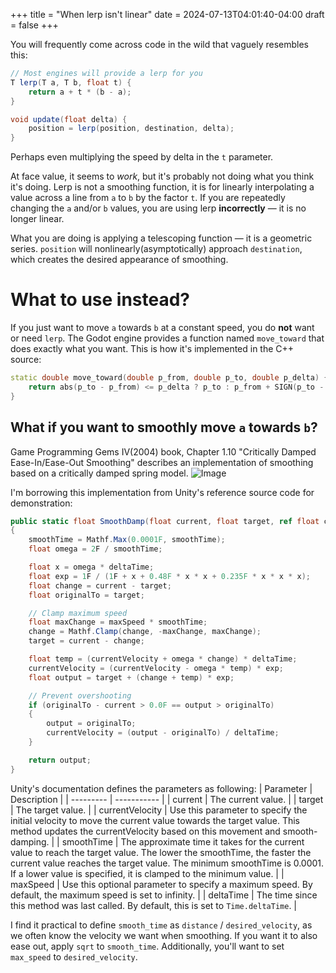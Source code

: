 +++
title = "When lerp isn't linear"
date = 2024-07-13T04:01:40-04:00
draft = false
+++

You will frequently come across code in the wild that vaguely resembles this:

```C#
// Most engines will provide a lerp for you
T lerp(T a, T b, float t) {
    return a + t * (b - a);
}

void update(float delta) {
    position = lerp(position, destination, delta);
}
```
Perhaps even multiplying the speed by delta in the `t` parameter.

At face value, it seems to *work*, but it's probably not doing what you think
it's doing. Lerp is not a smoothing function, it is for linearly interpolating a
value across a line from `a` to `b` by the factor `t`. If you are repeatedly
changing the `a` and/or `b` values, you are using lerp **incorrectly** — it is no
longer linear.

What you are doing is applying a telescoping function — it is a geometric
series. `position` will nonlinearly(asymptotically) approach `destination`,
which creates the desired appearance of smoothing.


# What to use instead?

If you just want to move `a` towards `b` at a constant speed, you do **not**
want or need `lerp`. The Godot engine provides a function named `move_toward`
that does exactly what you want. This is how it's implemented in the C++
source:
```C++
static double move_toward(double p_from, double p_to, double p_delta) {
    return abs(p_to - p_from) <= p_delta ? p_to : p_from + SIGN(p_to - p_from) * p_delta;
}
```

## What if you want to smoothly move `a` towards `b`?


Game Programming Gems IV(2004) book, Chapter 1.10 "Critically Damped
Ease-In/Ease-Out Smoothing" describes an implementation of smoothing based on a
critically damped spring model.
![Image](/images/spring.webp)

I'm borrowing this implementation from Unity's reference source code for
demonstration:
```C#
public static float SmoothDamp(float current, float target, ref float currentVelocity, float smoothTime, float maxSpeed, float deltaTime)
{
    smoothTime = Mathf.Max(0.0001F, smoothTime);
    float omega = 2F / smoothTime;

    float x = omega * deltaTime;
    float exp = 1F / (1F + x + 0.48F * x * x + 0.235F * x * x * x);
    float change = current - target;
    float originalTo = target;

    // Clamp maximum speed
    float maxChange = maxSpeed * smoothTime;
    change = Mathf.Clamp(change, -maxChange, maxChange);
    target = current - change;

    float temp = (currentVelocity + omega * change) * deltaTime;
    currentVelocity = (currentVelocity - omega * temp) * exp;
    float output = target + (change + temp) * exp;

    // Prevent overshooting
    if (originalTo - current > 0.0F == output > originalTo)
    {
        output = originalTo;
        currentVelocity = (output - originalTo) / deltaTime;
    }

    return output;
}
```

Unity's documentation defines the parameters as following:
| Parameter | Description |
| --------- | ----------- |
| current | The current value. |
| target | The target value. |
| currentVelocity | Use this parameter to specify the initial velocity to move the current value towards the target value. This method updates the currentVelocity based on this movement and smooth-damping. |
| smoothTime | The approximate time it takes for the current value to reach the target value. The lower the smoothTime, the faster the current value reaches the target value. The minimum smoothTime is 0.0001. If a lower value is specified, it is clamped to the minimum value. |
| maxSpeed | Use this optional parameter to specify a maximum speed. By default, the maximum speed is set to infinity. |
| deltaTime | The time since this method was last called. By default, this is set to `Time.deltaTime`. |

I find it practical to define `smooth_time` as `distance` / `desired_velocity`,
as we often know the velocity we want when smoothing.
If you want it to also ease out, apply `sqrt` to `smooth_time`. Additionally,
you'll want to set `max_speed` to `desired_velocity`.
